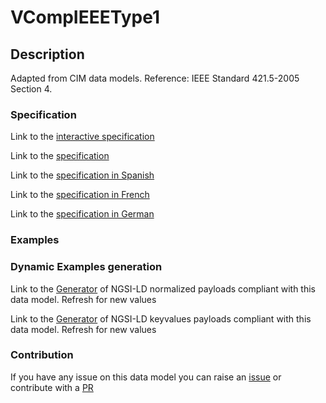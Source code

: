 # VCompIEEEType1

## Description 

Adapted from CIM data models. Reference: IEEE Standard 421.5-2005 Section 4.
### Specification

Link to the [interactive specification](https://swagger.lab.fiware.org/?url=https://smart-data-models.github.io/dataModel.EnergyCIM/VCompIEEEType1/swagger.yaml)

Link to the [specification](https://smart-data-models.github.io/dataModel.EnergyCIM/VCompIEEEType1/doc/spec.md)

Link to the [specification in Spanish](https://smart-data-models.github.io/dataModel.EnergyCIM/VCompIEEEType1/doc/spec_ES.md)

Link to the [specification in French](https://smart-data-models.github.io/dataModel.EnergyCIM/VCompIEEEType1/doc/spec_FR.md)

Link to the [specification in German](https://smart-data-models.github.io/dataModel.EnergyCIM/VCompIEEEType1/doc/spec_DE.md)
### Examples
### Dynamic Examples generation

Link to the [Generator](https://smartdatamodels.org/extra/ngsi-ld_generator_v0.92.php?schemaUrl=https://raw.githubusercontent.com/smart-data-models/dataModel.EnergyCIM/master/VCompIEEEType1/schema.json&email=info@smartdatamodels.org) of NGSI-LD normalized payloads compliant with this data model. Refresh for new values

Link to the [Generator](https://smartdatamodels.org/extra/ngsi-ld_generator_keyvalues_v0.92.php?schemaUrl=https://raw.githubusercontent.com/smart-data-models/dataModel.EnergyCIM/master/VCompIEEEType1/schema.json&email=info@smartdatamodels.org) of NGSI-LD keyvalues payloads compliant with this data model. Refresh for new values
### Contribution

 If you have any issue on this data model you can raise an [issue](https://github.com/smart-data-models/dataModel.EnergyCIM/issues)  or contribute with a [PR](https://github.com/smart-data-models/dataModel.EnergyCIM/pulls)
